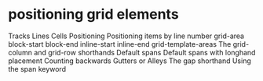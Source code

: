 # positioning grid elements
Tracks
Lines
Cells
Positioning
Positioning items by line number
grid-area
  block-start
  block-end
  inline-start
  inline-end
grid-template-areas
The grid-column and grid-row shorthands
Default spans
Default spans with longhand placement
Counting backwards
Gutters or Alleys
The gap shorthand
Using the span keyword